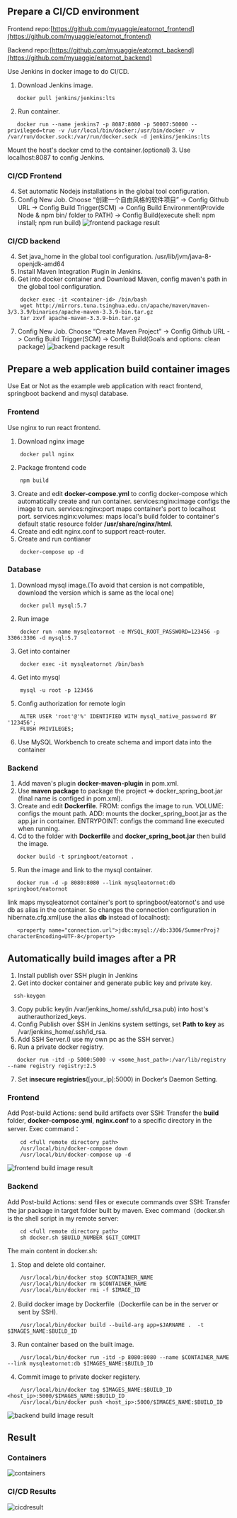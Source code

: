## Prepare a CI/CD environment

Frontend repo:[https://github.com/myuaggie/eatornot_frontend](https://github.com/myuaggie/eatornot_frontend)  

Backend repo:[https://github.com/myuaggie/eatornot_backend](https://github.com/myuaggie/eatornot_backend)  

Use Jenkins in docker image to do CI/CD.
1. Download Jenkins image.
``` 
   docker pull jenkins/jenkins:lts
```
2. Run container.
``` 
   docker run --name jenkins7 -p 8087:8080 -p 50007:50000 --privileged=true -v /usr/local/bin/docker:/usr/bin/docker -v /var/run/docker.sock:/var/run/docker.sock -d jenkins/jenkins:lts
```
Mount the host's docker cmd to the container.(optional)
3. Use localhost:8087 to config Jenkins.

### CI/CD Frontend
4. Set automatic Nodejs installations in the global tool configuration.
5. Config New Job.
Choose “创建一个自由风格的软件项目” -> Config Github URL -> Config Build Trigger(SCM) -> Config Build Environment(Provide Node & npm bin/ folder to PATH) -> Config Build(execute shell: npm install; npm run build)
![frontend package result](https://raw.githubusercontent.com/199ChenNuo/grade3-semester1-homework/master/hw4/part1/img/frontendbuild.png)

### CI/CD backend
4. Set java_home in the global tool configuration.
/usr/lib/jvm/java-8-openjdk-amd64
5. Install Maven Integration Plugin in Jenkins.
6. Get into docker container and Download Maven, config maven's path in the global tool configuration.
``` 
    docker exec -it <container-id> /bin/bash
    wget http://mirrors.tuna.tsinghua.edu.cn/apache/maven/maven-3/3.3.9/binaries/apache-maven-3.3.9-bin.tar.gz
    tar zxvf apache-maven-3.3.9-bin.tar.gz
```
7. Config New Job.
Choose “Create Maven Project” -> Config Github URL -> Config Build Trigger(SCM) -> Config Build(Goals and options: clean package)
![backend package result](https://raw.githubusercontent.com/199ChenNuo/grade3-semester1-homework/master/hw4/part1/img/backendbuild.png)
## Prepare a web application build container images

Use Eat or Not as the example web application with react frontend, springboot backend and mysql database.

### Frontend
Use nginx to run react frontend.
1. Download nginx image 
``` 
    docker pull nginx
```
2. Package frontend code
``` 
    npm build
```
3. Create and edit **docker-compose.yml** to config docker-compose which automatically create and run container.
services:nginx:image configs the image to run.
services:nginx:port maps container's port to localhost port.
services:nginx:volumes: maps local's build folder to container's default static resource folder **/usr/share/nginx/html**.
4. Create and edit nginx.conf to support react-router.
5. Create and run contianer
``` 
    docker-compose up -d
```

### Database
1. Download mysql image.(To avoid that cersion is not compatible, download the version which is same as the local one)
``` 
    docker pull mysql:5.7
```
2. Run image
``` 
    docker run -name mysqleatornot -e MYSQL_ROOT_PASSWORD=123456 -p 3306:3306 -d mysql:5.7
```
3. Get into container
``` 
    docker exec -it mysqleatornot /bin/bash
```
4. Get into mysql
``` 
    mysql -u root -p 123456
```
5. Config authorization for remote login
``` 
    ALTER USER 'root'@'%' IDENTIFIED WITH mysql_native_password BY '123456';
    FLUSH PRIVILEGES;
```
6. Use MySQL Workbench to create schema and import data into the container

### Backend
1. Add maven's plugin **docker-maven-plugin** in pom.xml.
2. Use **maven package** to package the project => docker_spring_boot.jar (final name is configed in pom.xml).
3. Create and edit **Dockerfile**.
FROM: configs the image to run.
VOLUME: configs the mount path.
ADD: mounts the docker_spring_boot.jar as the app.jar in container.
ENTRYPOINT: configs the command line executed when running. 
4. Cd to the folder with **Dockerfile** and **docker_spring_boot.jar** then build the image.
``` 
   docker build -t springboot/eatornot .
```
5. Run the image and link to the mysql container.
``` 
   docker run -d -p 8080:8080 --link mysqleatornot:db springboot/eatornot
```
link maps mysqleatornot container's port to springboot/eatornot's and use db as alias in the container.
So changes the connection configuration in hibernate.cfg.xml(use the alias **db** instead of localhost):
``` 
   <property name="connection.url">jdbc:mysql://db:3306/SummerProj?characterEncoding=UTF-8</property>
```

## Automatically build images after a PR

1. Install publish over SSH plugin in Jenkins
2. Get into docker container and generate public key and private key.
``` 
  ssh-keygen
```
3. Copy public key(in /var/jenkins_home/.ssh/id_rsa.pub) into host's autherauthorized_keys.
4. Config Publish over SSH in Jenkins system settings, set **Path to key** as /var/jenkins_home/.ssh/id_rsa.
5. Add SSH Server.(I use my own pc as the SSH server.)
6. Run a private docker registry.
``` 
   docker run -itd -p 5000:5000 -v <some_host_path>:/var/lib/registry --name registry registry:2.5
```
7. Set **insecure registries**([your_ip]:5000) in Docker‘s Daemon Setting.

### Frontend
Add Post-build Actions: send build artifacts over SSH:
Transfer the **build** folder, **docker-compose.yml**, **nginx.conf** to a specific directory in the server.
Exec command：
``` 
    cd <full remote directory path>
    /usr/local/bin/docker-compose down
    /usr/local/bin/docker-compose up -d
```
![frontend build image result](https://raw.githubusercontent.com/199ChenNuo/grade3-semester1-homework/master/hw4/part1/img/frontenddocker.png)
### Backend
Add Post-build Actions: send files or execute commands over SSH:
Transfer the jar package in target folder built by maven.
Exec command（docker.sh is the shell script in my remote server:
``` 
    cd <full remote directory path>
    sh docker.sh $BUILD_NUMBER $GIT_COMMIT
```
The main content in docker.sh:
1. Stop and delete old container.
``` 
    /usr/local/bin/docker stop $CONTAINER_NAME
    /usr/local/bin/docker rm $CONTAINER_NAME
    /usr/local/bin/docker rmi -f $IMAGE_ID
```
2. Build docker image by Dockerfile（Dockerfile can be in the server or sent by SSH).
``` 
    /usr/local/bin/docker build --build-arg app=$JARNAME .  -t  $IMAGES_NAME:$BUILD_ID
```
3. Run container based on the built image.
``` 
    /usr/local/bin/docker run -itd -p 8080:8080 --name $CONTAINER_NAME --link mysqleatornot:db $IMAGES_NAME:$BUILD_ID
```
4. Commit image to private docker registery.
``` 
    /usr/local/bin/docker tag $IMAGES_NAME:$BUILD_ID <host_ip>:5000/$IMAGES_NAME:$BUILD_ID
    /usr/local/bin/docker push <host_ip>:5000/$IMAGES_NAME:$BUILD_ID
```
![backend build image result](https://raw.githubusercontent.com/199ChenNuo/grade3-semester1-homework/master/hw4/part1/img/backenddocker.png)

## Result
### Containers
![containers](https://raw.githubusercontent.com/199ChenNuo/grade3-semester1-homework/master/hw4/part1/img/containers.png)

### CI/CD Results
![cicdresult](https://raw.githubusercontent.com/199ChenNuo/grade3-semester1-homework/master/hw4/part1/img/cicdresult.png)
